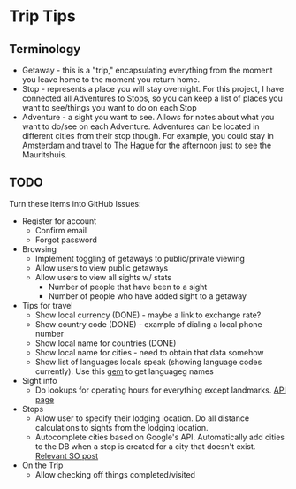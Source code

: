 # Trip Tips

## Terminology
* Getaway - this is a "trip," encapsulating everything from the moment you leave home to the moment you return home.
* Stop - represents a place you will stay overnight. For this project, I have connected all Adventures to Stops, so you can keep a list of places you want to see/things you want to do on each Stop
* Adventure - a sight you want to see. Allows for notes about what you want to do/see on each Adventure. Adventures can be located in different cities from their stop though. For example, you could stay in Amsterdam and travel to The Hague for the afternoon just to see the Mauritshuis.

## TODO
Turn these items into GitHub Issues:

* Register for account
  * Confirm email
  * Forgot password
* Browsing
  * Implement toggling of getaways to public/private viewing
  * Allow users to view public getaways
  * Allow users to view all sights w/ stats
    * Number of people that have been to a sight
    * Number of people who have added sight to a getaway
* Tips for travel
  * Show local currency (DONE) - maybe a link to exchange rate?
  * Show country code (DONE) - example of dialing a local phone number
  * Show local name for countries (DONE)
  * Show local name for cities - need to obtain that data somehow
  * Show list of languages locals speak (showing language codes currently). Use this [gem](https://github.com/grosser/i18n_data) to get languageg names
* Sight info
  * Do lookups for operating hours for everything except landmarks. [API page](https://developers.google.com/places/web-service/details#PlaceDetailsResults)
* Stops
  * Allow user to specify their lodging location. Do all distance calculations to sights from the lodging location.
  * Autocomplete cities based on Google's API. Automatically add cities to the DB when a stop is created for a city that doesn't exist. [Relevant SO post](http://stackoverflow.com/questions/13689705/how-to-add-google-maps-autocomplete-search-box)
* On the Trip
  * Allow checking off things completed/visited
